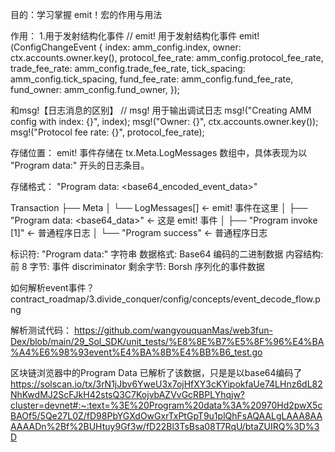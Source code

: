 目的：学习掌握 emit！宏的作用与用法


作用：
1.用于发射结构化事件
// emit! 用于发射结构化事件
emit!(ConfigChangeEvent {
    index: amm_config.index,
    owner: ctx.accounts.owner.key(),
    protocol_fee_rate: amm_config.protocol_fee_rate,
    trade_fee_rate: amm_config.trade_fee_rate,
    tick_spacing: amm_config.tick_spacing,
    fund_fee_rate: amm_config.fund_fee_rate,
    fund_owner: amm_config.fund_owner,
});


和msg!【日志消息的区别】
// msg! 用于输出调试日志
msg!("Creating AMM config with index: {}", index);
msg!("Owner: {}", ctx.accounts.owner.key());
msg!("Protocol fee rate: {}", protocol_fee_rate);


存储位置：
emit! 事件存储在 tx.Meta.LogMessages 数组中，具体表现为以 "Program data:" 开头的日志条目。

存储格式：
"Program data: <base64_encoded_event_data>"

Transaction
├── Meta
│   └── LogMessages[]  ← emit! 事件在这里
│       ├── "Program data: <base64_data>"  ← 这是 emit! 事件
│       ├── "Program <id> invoke [1]"      ← 普通程序日志
│       └── "Program <id> success"         ← 普通程序日志


标识符: "Program data:" 字符串
数据格式: Base64 编码的二进制数据
内容结构:
前 8 字节: 事件 discriminator
剩余字节: Borsh 序列化的事件数据


如何解析event事件？
    contract_roadmap/3.divide_conquer/config/concepts/event_decode_flow.png

解析测试代码：
    https://github.com/wangyouquanMas/web3fun-Dex/blob/main/29_Sol_SDK/unit_tests/%E8%8E%B7%E5%8F%96%E4%BA%A4%E6%98%93event%E4%BA%8B%E4%BB%B6_test.go


区块链浏览器中的Program Data 已解析了该数据，只是是以base64编码了
https://solscan.io/tx/3rN1jJbv6YweU3x7ojHfXY3cKYipokfaUe74LHnz6dL82NhKwdMJ2ScFJkH42stsQ3C7KojvbAZVvGcRBPLYhqjw?cluster=devnet#:~:text=%3E%20Program%20data%3A%20970Hd2pwX5cBAOf5/5Qe27L0Z/fD98PbYGXdOwGxrTxPtGpT9u1plQhFsAQAALgLAAA8AAAAAADn%2Bf%2BUHtuy9Gf3w/fD22Bl3TsBsa08T7RqU/btaZUIRQ%3D%3D